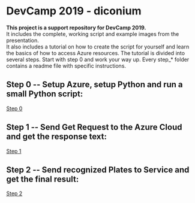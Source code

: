 # DevCamp 2019 - diconium
**This project is a support repository for DevCamp 2019.**  
It includes the complete, working script and example images from the presentation.  
It also includes a tutorial on how to create the script for yourself and learn the basics of how to access Azure resources.
The tutorial is divided into several steps. Start with step 0 and work your way up. Every step_\* folder contains a readme file with specific instructions.  

## Step 0 -- Setup Azure, setup Python and run a small Python script:
[Step 0](https://github.com/volkerhielscher/netnei/blob/master/step_0/)

## Step 1 -- Send Get Request to the Azure Cloud and get the response text:
[Step 1](https://github.com/volkerhielscher/netnei/blob/master/step_1/)

## Step 2 -- Send recognized Plates to Service and get the final result: 
[Step 2](https://github.com/volkerhielscher/netnei/blob/master/step_2/)
